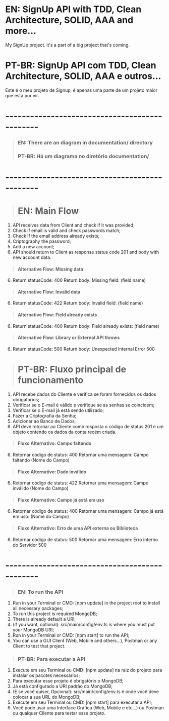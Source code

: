 # EN: SignUp API with TDD, Clean Architecture, SOLID, AAA and more...

My SignUp project. it's a part of a big project that's coming.

# PT-BR: SignUp API com TDD, Clean Architecture, SOLID, AAA e outros...

Este é o meu projeto de Signup, é apenas uma parte de um projeto maior que está por vir.

# ----------------------------------------------

> ### EN: There are an diagram in documentation/ directory
>
> ### PT-BR: Há um diagrama no diretório documentation/

# ----------------------------------------------

> # EN: Main Flow

1. API receives data from Client and check if it was provided;
2. Check if email is valid and check passwords match;
3. Check if the email address already exists;
4. Criptography the password;
5. Add a new account;
6. API should return to Client as response status code 201 and body with new account data.

> #### Alternative Flow: Missing data

6. Return statusCode: 400
   Return body: Missing field: (field name)

> #### Alternative Flow: Invalid data

6. Return statusCode: 422
   Return body: Invalid field: (field name)

> #### Alternative Flow: Field already exists

6. Return statusCode: 400
   Return body: Field already exists: (field name)

> #### Alternative Flow: Library or External API throws

6. Return statusCode: 500
   Return body: Unexpected Internal Error 500

> # PT-BR: Fluxo principal de funcionamento

1. API recebe dados do Cliente e verifica se foram fornecidos os dados obrigatórios;
2. Verificar se o E-mail é válido e verifique se as senhas se coincidem;
3. Verificar se o E-mail já está sendo utilizado;
4. Fazer a Criptografia da Senha;
5. Adicionar ao Banco de Dados;
6. API deve retornar ao Cliente como resposta o código de status 201 e um objeto contendo os dados da conta recém criada.

> #### Fluxo Alternativo: Campo faltando

6. Retornar código de status: 400
   Retornar uma mensagem: Campo faltando (Nome do Campo)

> #### Fluxo Alternativo: Dado inválido

6. Retornar código de status: 422
   Retornar uma mensagem: Campo inválido (Nome do Campo)

> #### Fluxo Alternativo: Campo já está em uso

6. Retornar código de status: 400
   Retornar uma mensagem: Campo já está em uso: (Nome do Campo)

> #### Fluxo Alternativo: Erro de uma API externa ou Biblioteca

6. Retornar código de status: 500
   Retornar uma mensagem: Erro interno do Servidor 500

# ----------------------------------------------

> ### EN: To run the API

1. Run in your Terminal or CMD: [npm update] in the project root to install all necessary packages;
2. To run this project is required MongoDB;
3. There is already default a URI;
4. (if you want, optional): src/main/config/env.ts is where you must put your MongoDB URI;
5. Run in your Terminal or CMD: [npm start] to run the API;
6. You can use a GUI Client (Web, Mobile and others...), Postman or any Client to test that project.

> ### PT-BR: Para executar a API

1. Execute em seu Terminal ou CMD: [npm update] na raiz do projeto para instalar os pacotes necessários;
2. Para executar esse projeto é obrigatório o MongoDB;
3. Já está configurado a URI padrão do MongoDB;
4. (E se você quiser, Opcional): src/main/config/env.ts é onde você deve colocar a sua URL do MongoDB;
5. Execute em seu Terminal ou CMD: [npm start] para executar a API;
6. Você pode usar uma Interface Gráfica (Web, Mobile e etc...) ou Postman ou qualquer Cliente para testar esse projeto.
